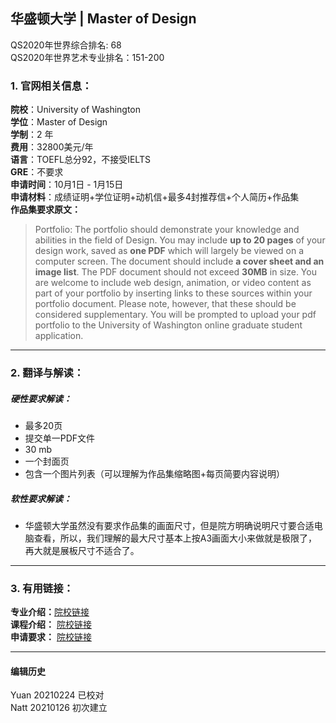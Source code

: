 ## 华盛顿大学 | Master of Design  
QS2020年世界综合排名: 68  
QS2020年世界艺术专业排名：151-200




### 1. 官网相关信息：

**院校**：University of Washington  
**学位**：Master of Design  
**学制**：2 年  
**费用**：32800美元/年  
**语言**：TOEFL总分92，不接受IELTS  
**GRE**：不要求  
**申请时间**：10月1日 - 1月15日     
**申请材料**：成绩证明+学位证明+动机信+最多4封推荐信+个人简历+作品集  
**作品集要求原文：**   

> Portfolio: The portfolio should demonstrate your knowledge and abilities in the field of Design. You may include **up to 20 pages** of your design work, saved as **one PDF** which will largely be viewed on a computer screen. The document should include **a cover sheet and an image list**. The PDF document should not exceed **30MB** in size. You are welcome to include web design, animation, or video content as part of your portfolio by inserting links to these sources within your portfolio document. Please note, however, that these should be considered supplementary. You will be prompted to upload your pdf portfolio to the University of Washington online graduate student application.


---


### 2. 翻译与解读：

##### 硬性要求解读：
- 最多20页  
- 提交单一PDF文件  
- 30 mb
- 一个封面页
- 包含一个图片列表（可以理解为作品集缩略图+每页简要内容说明）  




##### 软性要求解读：
- 华盛顿大学虽然没有要求作品集的画面尺寸，但是院方明确说明尺寸要合适电脑查看，所以，我们理解的最大尺寸基本上按A3画面大小来做就是极限了，再大就是展板尺寸不适合了。


---


### 3. 有用链接：

**专业介绍：**[院校链接](https://art.washington.edu/design/design-mdes)  
**课程介绍：** [院校链接](https://art.washington.edu/design/master-design-degree-requirement)  
**申请要求：** [院校链接](https://art.washington.edu/design/graduate-admissions)



---


#### 编辑历史
Yuan 20210224 已校对  
Natt 20210126 初次建立  
